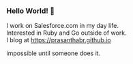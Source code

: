 ### Hello World! 👋  
I work on Salesforce.com in my day life.  
Interested in Ruby and Go outside of work.  
I blog at https://prasanthabr.github.io  

impossible until someone does it.

<!--
**prasanthabr/prasanthabr** is a ✨ _special_ ✨ repository because its `README.md` (this file) appears on your GitHub profile.

Here are some ideas to get you started:

- 🔭 I’m currently working on ...
- 🌱 I’m currently learning ...
- 👯 I’m looking to collaborate on ...
- 🤔 I’m looking for help with ...
- 💬 Ask me about ...
- 📫 How to reach me: ...
- 😄 Pronouns: ...
- ⚡ Fun fact: ...
-->
